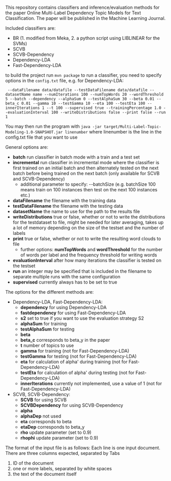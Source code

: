 This repository contains classifiers and inference/evaluation methods for the paper Online Multi-Label Dependency Topic Models for Text Classification. The paper will be published in the Machine Learning Journal.

Included classifiers are:

- BR (1. modified from Meka, 2. a python script using LIBLINEAR for the SVMs)
- SCVB
- SCVB-Dependency
- Dependency-LDA
- Fast-Dependency-LDA
 
 
 to build the project run `mvn package`
 to run a classifier, you need to specify options in the `config.txt` file, e.g. for Dependency-LDA:
```
 --dataFilename data/datafile --testDataFilename data/datafile --datasetName name --numIterations 100 --numTopWords 20 --wordThreshold 5 --batch --dependency --alphaSum 0 --testAlphaSum 30 --beta 0.01 --beta_c 0.01 --gamma 10 --testGamma 10 --eta 100 --testEta 100 --innerIterations 1 --t 100 --supervised true --trainingPercentage 1.0 --evaluationInterval 100 --writeDistributions false --print false --run 1
 ```
 
 You may then run the program with `java -jar target/Multi-Label-Topic-Modeling-1.0-SNAPSHOT.jar linenumber` where linenumber is the line in the config.txt file that you want to use
 
General options are:

- **batch** run classifier in batch mode with a train and a test set
- **incremental** run classifier in incremental mode where the classifier is first trained on an initial batch and then alternately tested on the next batch before being trained on the next batch (only available for SCVB and SCVB-Dependency)
  - additional parameter to specify: --batchSize (e.g. batchSize 100 means train on 100 instances then test on the next 100 instances etc.)
- **dataFilename** the filename with the training data
- **testDataFilename** the filename with the testing data
- **datasetName** the name to use for the path to the results file
- **writeDistributions** true or false, whether or not to write the distributions for the testdataset to file, might be needed for later averaging, takes up a lot of memory depending on the size of the testset and the number of labels
- **print** true or false, whether or not to write the resulting word clouds to file
  - further options: **numTopWords** and **wordThreshold** for the number of words per label and the frequency threshold for writing words
- **evaluationInterval** after how many iterations the classifier is tested on the testset
- **run** an integer may be specified that is included in the filename to separate multiple runs with the same configuration
- **supervised** currently always has to be set to true
 
 
 The options for the different methods are:
 
- Dependency-LDA, Fast-Dependency-LDA: 
  - **dependency** for using Dependency-LDA
  - **fastdependency** for using Fast-Dependency-LDA
  - **s2** set to true if you want to use the evaluation strategy S2
  - **alphaSum** for training
  - **testAlphaSum** for testing
  - **beta**
  - **beta_c** corresponds to beta_y in the paper
  - **t** number of topics to use
  - **gamma** for training (not for Fast-Dependency-LDA)
  - **testGamma** for testing (not for Fast-Dependency-LDA)
  - **eta** for calculation of alpha' during training (not for Fast-Dependency-LDA)
  - **testEta**  for calculation of alpha' during testing (not for Fast-Dependency-LDA)
  - **innerIterations** currently not implemented, use a value of 1 (not for Fast-Dependency-LDA)
- SCVB, SCVB-Dependency:
  - **SCVB** for using SCVB
  - **SCVBDependency** for using SCVB-Dependency
  - **alpha**
  - **alphaDep** not used
  - **eta** corresponds to beta
  - **etaDep** corresponds to beta_y
  - **rho** update parameter (set to 0.9)
  - **rhophi** update parameter (set to 0.9)
  

The format of the input file is as follows:
Each line is one input document. There are three columns expected, separated by Tabs

1. ID of the document
2. one or more labels, separated by white spaces
3. the text of the document itself

